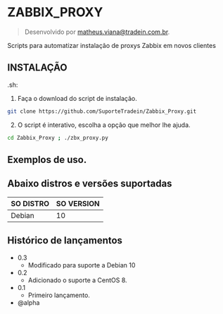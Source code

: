 # ZABBIX_PROXY 
> Desenvolvido por matheus.viana@tradein.com.br.

Scripts para automatizar instalação de proxys Zabbix em novos clientes

## INSTALAÇÃO

.sh:

1. Faça o download do script de instalação.

```sh
git clone https://github.com/SuporteTradein/Zabbix_Proxy.git
```

2. O script é interativo, escolha a opção que melhor lhe ajuda.

```sh
cd Zabbix_Proxy ; ./zbx_proxy.py 
```

## Exemplos de uso.


## Abaixo distros e versões suportadas
| SO DISTRO | SO VERSION|
|-----------|-----------|
| Debian    |     10    |

## Histórico de lançamentos
* 0.3
    * Modificado para suporte a Debian 10
* 0.2
    * Adicionado o suporte a CentOS 8.
* 0.1
    * Primeiro lançamento.
* @alpha

